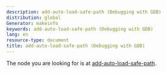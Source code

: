 ```yaml
---
description: add-auto-load-safe-path (Debugging with GDB)
distribution: global
Generator: makeinfo
keywords: add-auto-load-safe-path (Debugging with GDB)
lang: en
resource-type: document
title: add-auto-load-safe-path (Debugging with GDB)
---
```

The node you are looking for is at [add-auto-load-safe-path](Auto_002dloading-safe-path.html#add_002dauto_002dload_002dsafe_002dpath).
